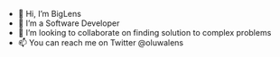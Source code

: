 - 👋 Hi, I’m BigLens
- 🌱 I’m a Software Developer
- 💞️ I’m looking to collaborate on finding solution to complex problems
- 📫 You can reach me on Twitter @oluwalens

<!---
BigLens/BigLens is a ✨ special ✨ repository because its `README.md` (this file) appears on your GitHub profile.
You can click the Preview link to take a look at your changes.
--->
